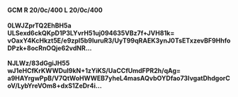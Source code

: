 #### GCM R 20/0c/400 L 20/0c/400
**0LWJZprTQ2EhBH5a**<br/>**ULSexd6ckQKpD1P3LYvrH51uj094635VBz7f+JVH81k=**<br/>**vOaxY4KcHkzt5E/e9zpI5b9luruR3/UyT99qRAEK3ynJ0TsETxzevBF9HhfoDPzk+8ocRnOQje62vdNR...**<br/><br/>
**NJLWz/83dGgiJH55**<br/>**wJ1eHCfKrKWWDul9kN+1zYiKS/UaCCfUmdFPR2h/qAg=**<br/>**a9HAYrgwPpB/V7QtWoHWWEB7yheL4masAQvbOYDfao73IvgatDhdgorCoV/LybYreVOm8+dxS1ZeDr4i...**